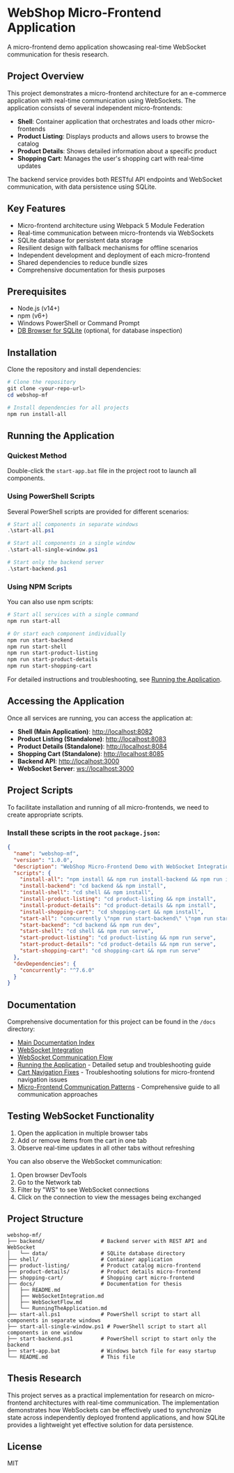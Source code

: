 # WebShop Micro-Frontend Application

A micro-frontend demo application showcasing real-time WebSocket communication for thesis research.

## Project Overview

This project demonstrates a micro-frontend architecture for an e-commerce application with real-time communication using WebSockets. The application consists of several independent micro-frontends:

- **Shell**: Container application that orchestrates and loads other micro-frontends
- **Product Listing**: Displays products and allows users to browse the catalog
- **Product Details**: Shows detailed information about a specific product
- **Shopping Cart**: Manages the user's shopping cart with real-time updates

The backend service provides both RESTful API endpoints and WebSocket communication, with data persistence using SQLite.

## Key Features

- Micro-frontend architecture using Webpack 5 Module Federation
- Real-time communication between micro-frontends via WebSockets
- SQLite database for persistent data storage
- Resilient design with fallback mechanisms for offline scenarios
- Independent development and deployment of each micro-frontend
- Shared dependencies to reduce bundle sizes
- Comprehensive documentation for thesis purposes

## Prerequisites

- Node.js (v14+)
- npm (v6+)
- Windows PowerShell or Command Prompt
- [DB Browser for SQLite](https://sqlitebrowser.org/) (optional, for database inspection)

## Installation

Clone the repository and install dependencies:

```powershell
# Clone the repository
git clone <your-repo-url>
cd webshop-mf

# Install dependencies for all projects
npm run install-all
```

## Running the Application

### Quickest Method
Double-click the `start-app.bat` file in the project root to launch all components.

### Using PowerShell Scripts
Several PowerShell scripts are provided for different scenarios:

```powershell
# Start all components in separate windows
.\start-all.ps1

# Start all components in a single window
.\start-all-single-window.ps1

# Start only the backend server
.\start-backend.ps1
```

### Using NPM Scripts
You can also use npm scripts:

```powershell
# Start all services with a single command
npm run start-all

# Or start each component individually
npm run start-backend
npm run start-shell
npm run start-product-listing
npm run start-product-details
npm run start-shopping-cart
```

For detailed instructions and troubleshooting, see [Running the Application](./docs/RunningTheApplication.md).

## Accessing the Application

Once all services are running, you can access the application at:

- **Shell (Main Application)**: [http://localhost:8082](http://localhost:8082)
- **Product Listing (Standalone)**: [http://localhost:8083](http://localhost:8083)
- **Product Details (Standalone)**: [http://localhost:8084](http://localhost:8084)
- **Shopping Cart (Standalone)**: [http://localhost:8085](http://localhost:8085)
- **Backend API**: [http://localhost:3000](http://localhost:3000)
- **WebSocket Server**: [ws://localhost:3000](ws://localhost:3000)

## Project Scripts

To facilitate installation and running of all micro-frontends, we need to create appropriate scripts.

### Install these scripts in the root `package.json`:

```json
{
  "name": "webshop-mf",
  "version": "1.0.0",
  "description": "WebShop Micro-Frontend Demo with WebSocket Integration",
  "scripts": {
    "install-all": "npm install && npm run install-backend && npm run install-shell && npm run install-product-listing && npm run install-product-details && npm run install-shopping-cart",
    "install-backend": "cd backend && npm install",
    "install-shell": "cd shell && npm install",
    "install-product-listing": "cd product-listing && npm install",
    "install-product-details": "cd product-details && npm install", 
    "install-shopping-cart": "cd shopping-cart && npm install",
    "start-all": "concurrently \"npm run start-backend\" \"npm run start-shell\" \"npm run start-product-listing\" \"npm run start-product-details\" \"npm run start-shopping-cart\"",
    "start-backend": "cd backend && npm run dev",
    "start-shell": "cd shell && npm run serve",
    "start-product-listing": "cd product-listing && npm run serve",
    "start-product-details": "cd product-details && npm run serve",
    "start-shopping-cart": "cd shopping-cart && npm run serve"
  },
  "devDependencies": {
    "concurrently": "^7.6.0"
  }
}
```

## Documentation

Comprehensive documentation for this project can be found in the `/docs` directory:

- [Main Documentation Index](./docs/README.md)
- [WebSocket Integration](./docs/WebSocketIntegration.md)
- [WebSocket Communication Flow](./docs/WebSocketFlow.md)
- [Running the Application](./docs/RunningTheApplication.md) - Detailed setup and troubleshooting guide
- [Cart Navigation Fixes](./docs/CartNavigationFixes.md) - Troubleshooting solutions for micro-frontend navigation issues
- [Micro-Frontend Communication Patterns](./docs/MicrofrontendCommunicationPatterns.md) - Comprehensive guide to all communication approaches

## Testing WebSocket Functionality

1. Open the application in multiple browser tabs
2. Add or remove items from the cart in one tab
3. Observe real-time updates in all other tabs without refreshing

You can also observe the WebSocket communication:
1. Open browser DevTools
2. Go to the Network tab
3. Filter by "WS" to see WebSocket connections
4. Click on the connection to view the messages being exchanged

## Project Structure

```
webshop-mf/
├── backend/                  # Backend server with REST API and WebSocket
│   └── data/                 # SQLite database directory
├── shell/                    # Container application
├── product-listing/          # Product catalog micro-frontend
├── product-details/          # Product details micro-frontend
├── shopping-cart/            # Shopping cart micro-frontend
├── docs/                     # Documentation for thesis
│   ├── README.md
│   ├── WebSocketIntegration.md
│   ├── WebSocketFlow.md
│   └── RunningTheApplication.md
├── start-all.ps1             # PowerShell script to start all components in separate windows
├── start-all-single-window.ps1 # PowerShell script to start all components in one window
├── start-backend.ps1         # PowerShell script to start only the backend
├── start-app.bat             # Windows batch file for easy startup
└── README.md                 # This file
```

## Thesis Research

This project serves as a practical implementation for research on micro-frontend architectures with real-time communication. The implementation demonstrates how WebSockets can be effectively used to synchronize state across independently deployed frontend applications, and how SQLite provides a lightweight yet effective solution for data persistence.

## License

MIT 